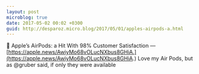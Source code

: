 ```yaml
---
layout: post
microblog: true
date: 2017-05-02 00:02 +0300
guid: http://desparoz.micro.blog/2017/05/01/apples-airpods-a.html
---
```

🔗 Apple’s AirPods: a Hit With 98% Customer Satisfaction — [https://apple.news/AwiyMo68vOLucNXbus8GHiA.](https://apple.news/AwiyMo68vOLucNXbus8GHiA.) Love my Air Pods, but as @gruber said, if only they were available
